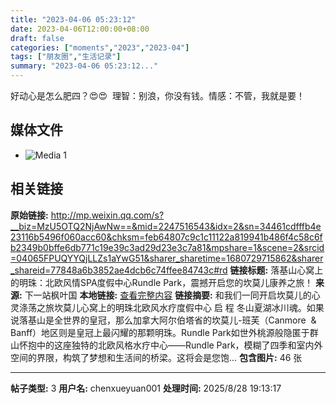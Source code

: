 ```yaml
---
title: "2023-04-06 05:23:12"
date: 2023-04-06T12:00:00+08:00
draft: false
categories: ["moments","2023","2023-04"]
tags: ["朋友圈","生活记录"]
summary: "2023-04-06 05:23:12..."
---
```


好动心是怎么肥四？😍😍
​
​理智：别浪，你没有钱。
​情感：不管，我就是要！

## 媒体文件

- ![Media 1](/Moments/photos/2023-04-06/202304060523120.jpg)

## 相关链接

**原始链接:** http://mp.weixin.qq.com/s?__biz=MzU5OTQ2NjAwNw==&mid=2247516543&idx=2&sn=34461cdfffb4e23116b5496f060acc60&chksm=feb64807c9c1c11122a819941b486f4c58c6fb2349b0bffe6db771c19e39c3ad29d23e3c7a81&mpshare=1&scene=2&srcid=04065FPUQYYQjLLZs1aYwG51&sharer_sharetime=1680729715862&sharer_shareid=77848a6b3852ae4dcb6c74ffee84743c#rd
**链接标题:** 落基山心窝上的明珠：北欧风情SPA度假中心Rundle Park，震撼开启您的坎莫儿康养之旅！
**来源:** 下一站枫叶国
**本地链接:** [查看完整内容](/link_content/2023/04/2023-04-06-2/link_content/)
**链接摘要:** 和我们一同开启坎莫儿的心灵涤荡之旅坎莫儿心窝上的明珠北欧风水疗度假中心 启 程 冬山夏湖冰川魂。如果说落基山是全世界的皇冠，那么加拿大阿尔伯塔省的坎莫儿-班芙（Canmore  & Banff）地区则是皇冠上最闪耀的那颗明珠。Rundle Park如世外桃源般隐匿于群山怀抱中的这座独特的北欧风格水疗中心——Rundle Park，模糊了四季和室内外空间的界限，构筑了梦想和生活间的桥梁。这将会是您饱...
**包含图片:** 46 张

---

**帖子类型:** 3
**用户名:** chenxueyuan001
**处理时间:** 2025/8/28 19:13:17